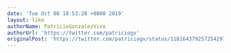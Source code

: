 ```yaml
---
date: 'Tue Oct 08 18:53:28 +0000 2019'
layout: like
authorName: PatricioGonzalezVivo
authorUrl: 'https://twitter.com/patriciogv'
originalPost: 'https://twitter.com/patriciogv/status/1181643792572542976'
---
```

